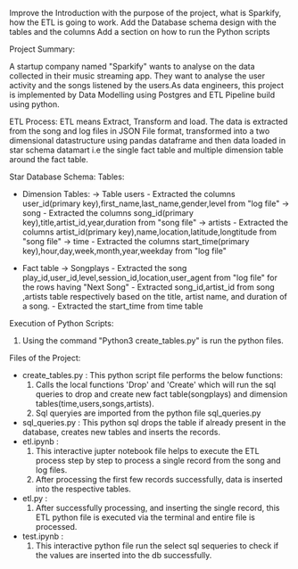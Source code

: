 Improve the Introduction with the purpose of the project, what is Sparkify, how the ETL is going to work.
Add the Database schema design with the tables and the columns
Add a section on how to run the Python scripts

Project Summary:

A startup company named "Sparkify" wants to analyse on the data collected in their music streaming app. They want to analyse the user activity and the songs listened by the users.As data engineers, this project is implemented by Data Modelling using Postgres and ETL Pipeline build using python.

ETL Process:
ETL means Extract, Transform and load. The data is extracted from the song and log files in JSON File format, transformed into a two dimensional datastructure using pandas dataframe and then data loaded in star schema datamart i.e the single fact table and multiple dimension table around the fact table.

Star Database Schema:
Tables:
- Dimension Tables:
  -> Table users 
        - Extracted the columns user_id(primary key),first_name,last_name,gender,level from "log file"
  -> song 
        - Extracted the columns song_id(primary key),title,artist_id,year,duration from "song file"
  -> artists
        - Extracted the columns artist_id(primary key),name,location,latitude,longtitude from "song file"
  -> time 
        - Extracted the columns start_time(primary key),hour,day,week,month,year,weekday from "log file"

- Fact table 
  -> Songplays
        - Extracted the song play_id,user_id,level,session_id,location,user_agent from "log file" for the rows having "Next Song"
        - Extracted song_id,artist_id from song ,artists table respectively based on the title, artist name, and duration of a song.
        - Extracted the start_time from time table

   
Execution of Python Scripts:
  1. Using the command "Python3 create_tables.py" is run the python files.  
  
Files of the Project:

- create_tables.py : This python script file performs the below functions:
    1. Calls the local functions 'Drop' and 'Create' which will run the sql queries to drop and create new fact table(songplays) and dimension tables(time,users,songs,artists). 
    2. Sql queryies are imported from the python file sql_queries.py 
- sql_queries.py : This python sql drops the table if already present in the database, creates new tables and inserts the records.
- etl.ipynb : 
    1. This interactive jupter notebook file helps to execute the ETL process step by step to process a single record from the song and log files.
    2. After processing the first few records successfully, data is inserted into the respective tables. 
- etl.py : 
    1. After successfully processing, and inserting the single record, this ETL python file is executed via the terminal and entire file is processed. 
- test.ipynb : 
    1. This interactive python file run the select sql sequeries to check if the values are inserted into the db successfully.

